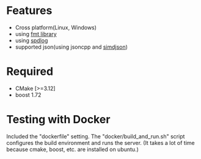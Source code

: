# Features
* Cross platform(Linux, Windows)
* using [fmt library](https://github.com/fmtlib/fmt)
* using [spdlog](https://github.com/gabime/spdlog)
* supported json(using jsoncpp and [simdjson](https://github.com/simdjson/simdjson))

# Required
* CMake [>=3.12]
* boost 1.72

# Testing with Docker
Included the "dockerfile" setting. The "docker/build_and_run.sh" script configures the build environment and runs the server. (It takes a lot of time because cmake, boost, etc. are installed on ubuntu.)


